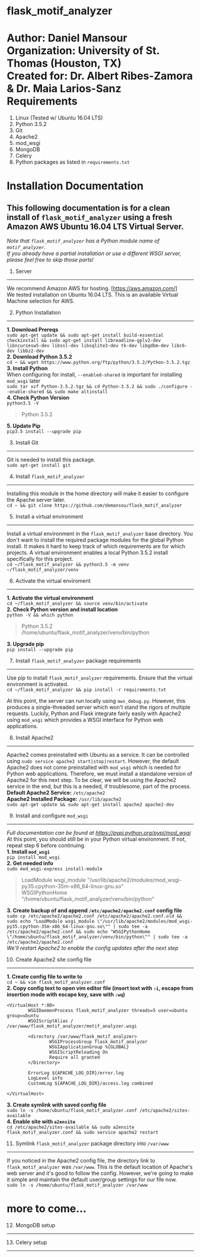 flask_motif_analyzer
====================
  
  **Author:** Daniel Mansour  
  **Organization:** University of St. Thomas (Houston, TX)  
  **Created for:** Dr. Albert Ribes-Zamora & Dr. Maia Larios-Sanz  
Requirements
============

  1. Linux (Tested w/ Ubuntu 16.04 LTS)
  2. Python 3.5.2
  3. Git
  4. Apache2
  5. mod_wsgi
  6. MongoDB
  7. Celery
  8. Python packages as listed in `requirements.txt`
 
Installation Documentation
==========================
## This following documentation is for a clean install of `flask_motif_analyzer` using a fresh Amazon AWS Ubuntu 16.04 LTS Virtual Server.  
*Note that `flask_motif_analyzer` has a Python module name of `motif_analyzer`.*  
*If you already have a partial installation or use a different WSGI server, please feel free to skip those parts!*  

1. Server
---------

We recommend Amazon AWS for hosting. [https://aws.amazon.com/]  
We tested installation on Ubuntu 16.04 LTS. This is an available Virtual Machine selection for AWS.

2. Python Installation
----------------------

**1. Download Prereqs**  
`sudo apt-get update && sudo apt-get install build-essential checkinstall && sudo apt-get install libreadline-gplv2-dev libncursesw5-dev libssl-dev libsqlite3-dev tk-dev libgdbm-dev libc6-dev libbz2-dev`  
**2. Download Python 3.5.2**  
`cd ~ && wget https://www.python.org/ftp/python/3.5.2/Python-3.5.2.tgz`  
**3. Install Python**  
When configuring for install, `--enabled-shared` is important for installing `mod_wsgi` later  
`sudo tar xzf Python-3.5.2.tgz && cd Python-3.5.2 && sudo ./configure --enable-shared && sudo make altinstall`  
**4. Check Python Version**  
`python3.5 -V`  
> Python 3.5.2

**5. Update Pip**  
`pip3.5 install --upgrade pip`

3. Install Git
--------------
Git is needed to install this package.  
`sudo apt-get install git`

4. Install `flask_motif_analyzer`
---------------------------------
Installing this module in the home directory will make it easier to configure the Apache server later.  
`cd ~ && git clone https://github.com/demansou/flask_motif_analyzer`

5. Install a virtual environment
--------------------------------
Install a virtual environment in the `flask_motif_analyzer` base directory. You don't want to install the required package modules for the global Python install. It makes it hard to keep track of which requirements are for which projects. A virtual environment enables a local Python 3.5.2 install specifically for this project.  
`cd ~/flask_motif_analyzer && python3.5 -m venv ~/flask_motif_analyzer/venv`

6. Activate the virtual enviroment
----------------------------------
**1. Activate the virtual environment**  
`cd ~/flask_motif_analyzer && source venv/bin/activate`  
**2. Check Python version and install location**  
`python -V && which python`  
> Python 3.5.2  
> /home/ubuntu/flask_motif_analyzer/venv/bin/python

**3. Upgrade pip**  
`pip install --upgrade pip`  

7. Install `flask_motif_analyzer` package requirements
------------------------------------------------------
Use pip to install `flask_motif_analyzer` requirements. Ensure that the virtual environment is activated.  
`cd ~/flask_motif_analyzer && pip install -r requirements.txt`  

At this point, the server can run locally using `aws_debug.py`. However, this produces a single-threaded server which won't stand the rigors of multiple requests. Luckily, Python and Flask integrate fairly easily with Apache2 using `mod_wsgi` which provides a WSGI interface for Python web applications.

8. Install Apache2
------------------
Apache2 comes preinstalled with Ubuntu as a service. It can be controlled using `sudo service apache2 start|stop|restart`. However, the default Apache2 does not come preinstalled with `mod_wsgi` which is needed for Python web applications. Therefore, we must install a standalone version of Apache2 for this next step. To be clear, we will be using the Apache2 service in the end, but this is a needed, if troublesome, part of the process.  
**Default Apache2 Service:** `/etc/apache2`  
**Apache2 Installed Package:** `/usr/lib/apache2`  
`sudo apt-get update && sudo apt-get install apache2 apache2-dev`

9. Install and configure `mod_wsgi`
-----------------------------------
*Full documentation can be found at https://pypi.python.org/pypi/mod_wsgi*  
At this point, you should still be in your Python virtual environment. If not, repeat step 6 before continuing.  
**1. Install `mod_wsgi`**  
`pip install mod_wsgi`  
**2. Get needed info**  
`sudo mod_wsgi-express install-module`  
> LoadModule wsgi_module "/usr/lib/apache2/modules/mod_wsgi-py35.cpython-35m-x86_64-linux-gnu.so"  
> WSGIPythonHome "/home/ubuntu/flask_motif_analyzer/venv/bin/python"  

**3. Create backup of and append `/etc/apache2/apache2.conf` config file**  
`sudo cp /etc/apache2/apache2.conf /etc/apache2/apache2.conf.old && sudo echo "LoadModule wsgi_module \"/usr/lib/apache2/modules/mod_wsgi-py35.cpython-35m-x86_64-linux-gnu.so\"" | sudo tee -a /etc/apache2/apache2.conf && sudo echo "WSGIPythonHome \"/home/ubuntu/flask_motif_analyzer/venv/bin/python\"" | sudo tee -a /etc/apache2/apache2.conf`  
*We'll restart Apache2 to enable the config updates after the next step*

10. Create Apache2 site config file
-----------------------------------
**1. Create config file to write to**  
`cd ~ && vim flask_motif_analyzer.conf`  
**2. Copy config text to open vim editor file (insert text with `:i`, escape from insertion mode with escape key, save with `:wq`)**  
```
<VirtualHost *:80>
        WSGIDaemonProcess flask_motif_analyzer threads=5 user=ubuntu group=ubuntu
        WSGIScriptAlias / /var/www/flask_motif_analyzer/motif_analyzer.wsgi

        <directory /var/www/flask_motif_analyzer>
                WSGIProcessGroup flask_motif_analyzer
                WSGIApplicationGroup %{GLOBAL}
                WSGIScriptReloading On
                Require all granted
        </Directory>

        ErrorLog ${APACHE_LOG_DIR}/error.log
        LogLevel info
        CustomLog ${APACHE_LOG_DIR}/access.log combined

</VirtualHost>
```  
**3. Create symlink with saved config file**  
`sudo ln -s /home/ubuntu/flask_motif_analyzer.conf /etc/apache2/sites-available`  
**4. Enable site with `a2ensite`**  
`cd /etc/apache2/sites-available && sudo a2ensite flask_motif_analyzer.conf && sudo service apache2 restart`  

11. Symlink `flask_motif_analyzer` package directory into `/var/www`
--------------------------------------------------------------------
If you noticed in the Apache2 config file, the directory link to `flask_motif_analyzer` was `/var/www`. This is the default location of Apache's web server and it's good to follow the config. However, we're going to make it simple and maintain the default user/group settings for our file now.  
`sudo ln -s /home/ubuntu/flask_motif_analyzer /var/www`  

# more to come...
12. MongoDB setup
-----------------
13. Celery setup
----------------
